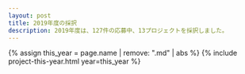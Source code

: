 ```yaml
---
layout: post
title: 2019年度の採択
description: 2019年度は、127件の応募中、13プロジェクトを採択しました。
---
```


{% assign this_year = page.name | remove: ".md" | abs %}
{% include project-this-year.html year=this_year %}
